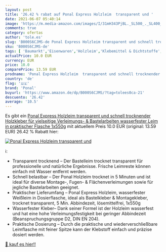 ```yaml
---
layout: post
title: '26.42 % rabat auf Ponal Express Holzleim  transparent und '
date: 2021-06-07 05:40:14
image: 'https://m.media-amazon.com/images/I/31mH343PjBL._SL500_._SL400_.jpg'
comments: true
category: ofertas
author: 'tole.es'
slug: 'B000S6CJMS-de Ponal Express Holzleim transparent und schnell trocknender...'
sku: 'B000S6CJMS-de'
tags: [ 'Baumarkt','Eisenwaren','Holzleim','Klebemittel & Dichtstoffe','ponal', ]
actualPrice: 10.0 EUR
currency: EUR
price: 10.0
comparePrice: 13.59 EUR
prodname: 'Ponal Express Holzleim  transparent und schnell trocknender Holzkleber für vielseitige Verleimungs- & Bastelarbeiten  wasserfester Leim in praktischer Flasche  1x550g'
country: 'de'
flag: '🇩🇪'
brand: 'Ponal'
buyurl: 'https://www.amazon.de/dp/B000S6CJMS/?tag=tolees0ca-21'
descuento: '26.42'
average: '10.5'
---
```


Es gibt ein [Ponal Express Holzleim  transparent und schnell trocknender Holzkleber für vielseitige Verleimungs- & Bastelarbeiten  wasserfester Leim in praktischer Flasche  1x550g](https://www.amazon.de/dp/B000S6CJMS/?tag=tolees0ca-21) mit aktuellem Preis 10.0 EUR (original: 13.59 EUR) 26.42 % Rabatt hier:

[![Ponal Express Holzleim  transparent und ](https://m.media-amazon.com/images/I/31mH343PjBL._SL500_._SL400_.jpg)](https://www.amazon.de/dp/B000S6CJMS/?tag=tolees0ca-21)

ℹ️:

- Transparent trocknend – Der Bastelleim trocknet transparent für professionelle und natürliche Ergebnisse. Frische Leimreste können einfach mit Wasser entfernt werden.
- Schnell belastbar – Der Ponal Holzleim trocknet in 5 Minuten und ist ideal für diverse Montage-, Fugen- & Flächenverleimungen sowie für jegliche Bastelarbeiten geeignet.
- Praktischer Lieferumfang – Ponal Express Holzleim, wasserfester Weißleim in Dosierflasche, ideal als Bastelkleber & Montagekleber, trocknet transparent, 5 Min. Abbindezeit, lösemittelfrei, 1x550g
- Wasserfester Kleber– Dank seiner Formel ist der Holzleim wasserfest und hat eine hohe Verleimungsfestigkeit bei geringer Abbindezeit (Beanspruchungsgruppe D2, DIN EN 204).
- Praktische Dosierung – Durch die praktische und wiederverschließbare Leimflasche mit feiner Spitze kann der Klebstoff einfach und präzise dosiert werden.

[🛒 kauf es hier!!](https://www.amazon.de/dp/B000S6CJMS/?tag=tolees0ca-21)
